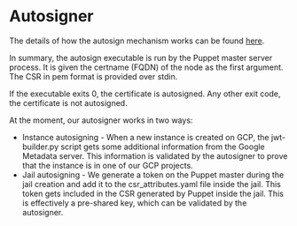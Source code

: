 # Autosigner

The details of how the autosign mechanism works can be found [here](https://puppet.com/docs/puppet/6/ssl_autosign.html).

In summary, the autosign executable is run by the Puppet master server process. It is given the certname (FQDN) of the node as the first argument. The CSR in pem format is provided over stdin.

If the executable exits 0, the certificate is autosigned. Any other exit code, the certificate is not autosigned.

At the moment, our autosigner works in two ways:

- Instance autosigning - When a new instance is created on GCP, the jwt-builder.py script gets some additional information from the Google Metadata server. This information is validated by the autosigner to prove that the instance is in one of our GCP projects.
- Jail autosigning - We generate a token on the Puppet master during the jail creation and add it to the csr_attributes.yaml file inside the jail. This token gets included in the CSR generated by Puppet inside the jail. This is effectively a pre-shared key, which can be validated by the autosigner.
